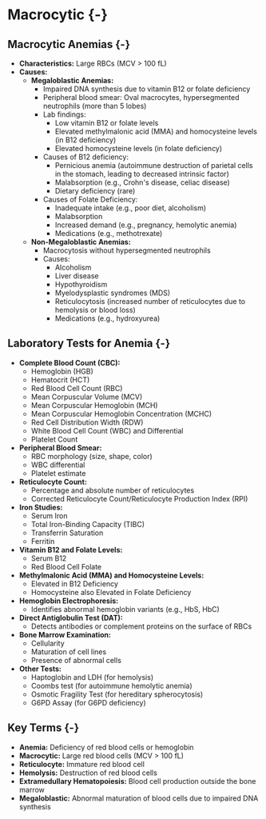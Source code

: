 # Macrocytic {-}

## **Macrocytic Anemias** {-}

*   **Characteristics:** Large RBCs (MCV > 100 fL)
*   **Causes:**
    *   **Megaloblastic Anemias:**
        *   Impaired DNA synthesis due to vitamin B12 or folate deficiency
        *   Peripheral blood smear: Oval macrocytes, hypersegmented neutrophils (more than 5 lobes)
        *   Lab findings:
            *   Low vitamin B12 or folate levels
            *   Elevated methylmalonic acid (MMA) and homocysteine levels (in B12 deficiency)
            *   Elevated homocysteine levels (in folate deficiency)
        *   Causes of B12 deficiency:
            *   Pernicious anemia (autoimmune destruction of parietal cells in the stomach, leading to decreased intrinsic factor)
            *   Malabsorption (e.g., Crohn's disease, celiac disease)
            *   Dietary deficiency (rare)
        *   Causes of Folate Deficiency:
            *   Inadequate intake (e.g., poor diet, alcoholism)
            *   Malabsorption
            *   Increased demand (e.g., pregnancy, hemolytic anemia)
            *   Medications (e.g., methotrexate)
    *   **Non-Megaloblastic Anemias:**
        *   Macrocytosis without hypersegmented neutrophils
        *   Causes:
            *   Alcoholism
            *   Liver disease
            *   Hypothyroidism
            *   Myelodysplastic syndromes (MDS)
            *   Reticulocytosis (increased number of reticulocytes due to hemolysis or blood loss)
            *   Medications (e.g., hydroxyurea)

## **Laboratory Tests for Anemia** {-}

*   **Complete Blood Count (CBC):**
    *   Hemoglobin (HGB)
    *   Hematocrit (HCT)
    *   Red Blood Cell Count (RBC)
    *   Mean Corpuscular Volume (MCV)
    *   Mean Corpuscular Hemoglobin (MCH)
    *   Mean Corpuscular Hemoglobin Concentration (MCHC)
    *   Red Cell Distribution Width (RDW)
    *   White Blood Cell Count (WBC) and Differential
    *   Platelet Count
*   **Peripheral Blood Smear:**
    *   RBC morphology (size, shape, color)
    *   WBC differential
    *   Platelet estimate
*   **Reticulocyte Count:**
    *   Percentage and absolute number of reticulocytes
    *   Corrected Reticulocyte Count/Reticulocyte Production Index (RPI)
*   **Iron Studies:**
    *   Serum Iron
    *   Total Iron-Binding Capacity (TIBC)
    *   Transferrin Saturation
    *   Ferritin
*   **Vitamin B12 and Folate Levels:**
    *   Serum B12
    *   Red Blood Cell Folate
*   **Methylmalonic Acid (MMA) and Homocysteine Levels:**
    *   Elevated in B12 Deficiency
    *   Homocysteine also Elevated in Folate Deficiency
*   **Hemoglobin Electrophoresis:**
    *   Identifies abnormal hemoglobin variants (e.g., HbS, HbC)
*   **Direct Antiglobulin Test (DAT):**
    *   Detects antibodies or complement proteins on the surface of RBCs
*   **Bone Marrow Examination:**
    *   Cellularity
    *   Maturation of cell lines
    *   Presence of abnormal cells
*   **Other Tests:**
    *   Haptoglobin and LDH (for hemolysis)
    *   Coombs test (for autoimmune hemolytic anemia)
    *   Osmotic Fragility Test (for hereditary spherocytosis)
    *   G6PD Assay (for G6PD deficiency)

## **Key Terms** {-}

*   **Anemia:** Deficiency of red blood cells or hemoglobin
*   **Macrocytic:** Large red blood cells (MCV > 100 fL)
*   **Reticulocyte:** Immature red blood cell
*   **Hemolysis:** Destruction of red blood cells
*   **Extramedullary Hematopoiesis:** Blood cell production outside the bone marrow
*   **Megaloblastic:** Abnormal maturation of blood cells due to impaired DNA synthesis
